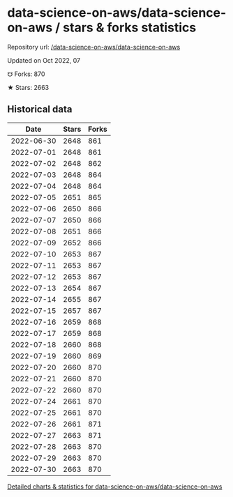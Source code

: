 # data-science-on-aws/data-science-on-aws / stars & forks statistics

Repository url: [/data-science-on-aws/data-science-on-aws](https://github.com/data-science-on-aws/data-science-on-aws)

Updated on Oct 2022, 07

☋ Forks: 870

★ Stars: 2663

## Historical data
| Date | Stars | Forks |
|------|-------|-------|
| 2022-06-30 | 2648 | 861 | 
| 2022-07-01 | 2648 | 861 | 
| 2022-07-02 | 2648 | 862 | 
| 2022-07-03 | 2648 | 864 | 
| 2022-07-04 | 2648 | 864 | 
| 2022-07-05 | 2651 | 865 | 
| 2022-07-06 | 2650 | 866 | 
| 2022-07-07 | 2650 | 866 | 
| 2022-07-08 | 2651 | 866 | 
| 2022-07-09 | 2652 | 866 | 
| 2022-07-10 | 2653 | 867 | 
| 2022-07-11 | 2653 | 867 | 
| 2022-07-12 | 2653 | 867 | 
| 2022-07-13 | 2654 | 867 | 
| 2022-07-14 | 2655 | 867 | 
| 2022-07-15 | 2657 | 867 | 
| 2022-07-16 | 2659 | 868 | 
| 2022-07-17 | 2659 | 868 | 
| 2022-07-18 | 2660 | 868 | 
| 2022-07-19 | 2660 | 869 | 
| 2022-07-20 | 2660 | 870 | 
| 2022-07-21 | 2660 | 870 | 
| 2022-07-22 | 2660 | 870 | 
| 2022-07-24 | 2661 | 870 | 
| 2022-07-25 | 2661 | 870 | 
| 2022-07-26 | 2661 | 871 | 
| 2022-07-27 | 2663 | 871 | 
| 2022-07-28 | 2663 | 870 | 
| 2022-07-29 | 2663 | 870 | 
| 2022-07-30 | 2663 | 870 | 


[Detailed charts & statistics for data-science-on-aws/data-science-on-aws](https://reviewgithub.com/rep/data-science-on-aws/data-science-on-aws)

